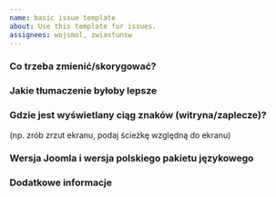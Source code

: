 ```yaml
---
name: basic issue template
about: Use this template for issues.
assignees: wojsmol, zwiastunsw
---
```


### Co trzeba zmienić/skorygować?



### Jakie tłumaczenie byłoby lepsze



### Gdzie jest wyświetlany ciąg znaków (witryna/zaplecze)?
(np. zrób zrzut ekranu, podaj ścieżkę względną do ekranu)


### Wersja Joomla i wersja polskiego pakietu językowego



### Dodatkowe informacje




